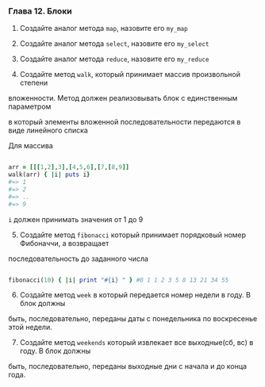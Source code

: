###  Глава 12. Блоки

1. Создайте аналог метода ```map```, назовите его ```my_map```

2. Создайте аналог метода ```select```, назовите его ```my_select```

3. Создайте аналог метода ```reduce```, назовите его ```my_reduce```

4. Создайте метод ```walk```, который принимает массив произвольной степени

вложенности. Метод должен реализовывать блок с единственным параметром

в который элементы вложенной последовательности передаются в виде линейного списка

Для массива

```ruby

arr = [[[1,2],3],[4,5,6],[7,[8,9]]
walk(arr) { |i| puts i}
#=> 1
#=> 2
#=> ..
#=> 9

```
```i``` должен принимать значения от 1 до 9

5.  Создайте метод ```fibonacci``` который принимает порядковый номер Фибоначчи, а возвращает

последовательность до заданного числа

```ruby

fibonacci(10) { |i| print "#{i} " } #0 1 1 2 3 5 8 13 21 34 55

```

6. Создайте метод ```week``` в который передается номер недели в году. В блок должны

быть, последовательно, переданы даты с понедельника по воскресенье этой недели.

7. Создайте метод ```weekends``` который извлекает все выходные(сб, вс) в году. В блок должны

быть, последовательно, переданы выходные дни с начала и до конца года.
